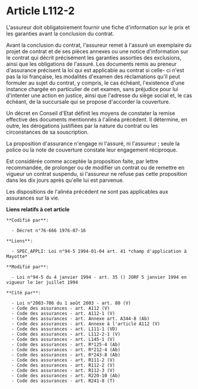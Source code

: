 # Article L112-2

L'assureur doit obligatoirement fournir une fiche d'information sur le prix et les garanties avant la conclusion du contrat.

Avant la conclusion du contrat, l'assureur remet à l'assuré un exemplaire du projet de contrat et de ses pièces annexes ou
une notice d'information sur le contrat qui décrit précisément les garanties assorties des exclusions, ainsi que les
obligations de l'assuré. Les documents remis au preneur d'assurance précisent la loi qui est applicable au contrat si celle-
ci n'est pas la loi française, les modalités d'examen des réclamations qu'il peut formuler au sujet du contrat, y compris, le
cas échéant, l'existence d'une instance chargée en particulier de cet examen, sans préjudice pour lui d'intenter une action
en justice, ainsi que l'adresse du siège social et, le cas échéant, de la succursale qui se propose d'accorder la couverture.

Un décret en Conseil d'Etat définit les moyens de constater la remise effective des documents mentionnés à l'alinéa
précédent. Il détermine, en outre, les dérogations justifiées par la nature du contrat ou les circonstances de sa
souscription.

La proposition d'assurance n'engage ni l'assuré, ni l'assureur ; seule la police ou la note de couverture constate leur
engagement réciproque.

Est considérée comme acceptée la proposition faite, par lettre recommandée, de prolonger ou de modifier un contrat ou de
remettre en vigueur un contrat suspendu, si l'assureur ne refuse pas cette proposition dans les dix jours après qu'elle lui
est parvenue.

Les dispositions de l'alinéa précédent ne sont pas applicables aux assurances sur la vie.

**Liens relatifs à cet article**

	**Codifié par**:

	  - Décret n°76-666 1976-07-16

	**Liens**:

	  - SPEC_APPLI: Loi n°94-5 1994-01-04 art. 41 *champ d'application à Mayotte*

	**Modifié par**:

	  - Loi n°94-5 du 4 janvier 1994 - art. 35 () JORF 5 janvier 1994 en vigueur le 1er juillet 1994

	**Cité par**:

	  - Loi n°2003-706 du 1 août 2003 - art. 80 (V)
	  - Code des assurances - art. A112 (V)
	  - Code des assurances - art. A112-1 (V)
	  - Code des assurances - art. Annexe art. A344-8 (Ab)
	  - Code des assurances - art. Annexe à l'article A112 (V)
	  - Code des assurances - art. L111-1 (VD)
	  - Code des assurances - art. L112-2-1 (V)
	  - Code des assurances - art. L145-1 (V)
	  - Code des assurances - art. R*125-4 (Ab)
	  - Code des assurances - art. R*212-4 (Ab)
	  - Code des assurances - art. R*243-8 (Ab)
	  - Code des assurances - art. R111-2 (V)
	  - Code des assurances - art. R112-2 (V)
	  - Code des assurances - art. R112-3 (V)
	  - Code des assurances - art. R220-10 (Ab)
	  - Code des assurances - art. R241-8 (T)
